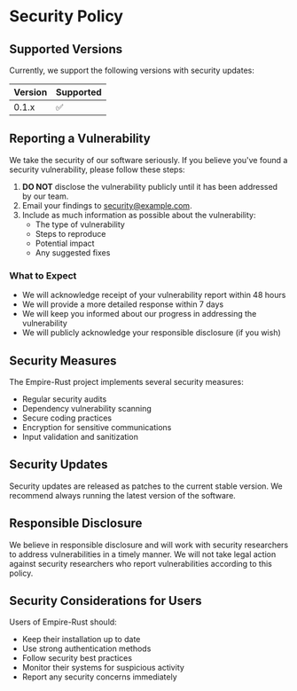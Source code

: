 # Security Policy

## Supported Versions

Currently, we support the following versions with security updates:

| Version | Supported          |
| ------- | ------------------ |
| 0.1.x   | :white_check_mark: |

## Reporting a Vulnerability

We take the security of our software seriously. If you believe you've found a security vulnerability, please follow these steps:

1. **DO NOT** disclose the vulnerability publicly until it has been addressed by our team.
2. Email your findings to [security@example.com](mailto:security@example.com).
3. Include as much information as possible about the vulnerability:
   - The type of vulnerability
   - Steps to reproduce
   - Potential impact
   - Any suggested fixes

### What to Expect

- We will acknowledge receipt of your vulnerability report within 48 hours
- We will provide a more detailed response within 7 days
- We will keep you informed about our progress in addressing the vulnerability
- We will publicly acknowledge your responsible disclosure (if you wish)

## Security Measures

The Empire-Rust project implements several security measures:

- Regular security audits
- Dependency vulnerability scanning
- Secure coding practices
- Encryption for sensitive communications
- Input validation and sanitization

## Security Updates

Security updates are released as patches to the current stable version. We recommend always running the latest version of the software.

## Responsible Disclosure

We believe in responsible disclosure and will work with security researchers to address vulnerabilities in a timely manner. We will not take legal action against security researchers who report vulnerabilities according to this policy.

## Security Considerations for Users

Users of Empire-Rust should:

- Keep their installation up to date
- Use strong authentication methods
- Follow security best practices
- Monitor their systems for suspicious activity
- Report any security concerns immediately 